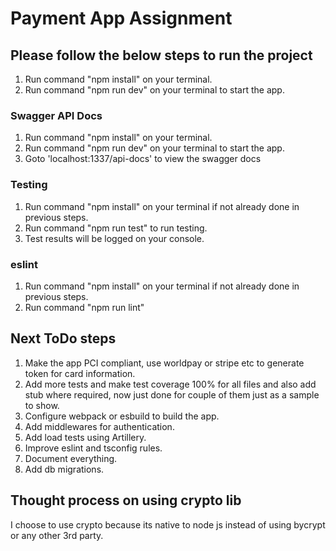 # Payment App Assignment

## Please follow the below steps to run the project

1.  Run command "npm install" on your terminal.
2.  Run command "npm run dev" on your terminal to start the app.

### Swagger API Docs

1.  Run command "npm install" on your terminal.
2.  Run command "npm run dev" on your terminal to start the app.
3.  Goto 'localhost:1337/api-docs' to view the swagger docs

### Testing

1.  Run command "npm install" on your terminal if not already done in previous steps.
2.  Run command "npm run test" to run testing.
3.  Test results will be logged on your console.

### eslint

1. Run command "npm install" on your terminal if not already done in previous steps.
2. Run command "npm run lint"

## Next ToDo steps

1. Make the app PCI compliant, use worldpay or stripe etc to generate token for card information.
2. Add more tests and make test coverage 100% for all files and also add stub where required, now just done for couple of them just as a sample to show.
3. Configure webpack or esbuild to build the app.
4. Add middlewares for authentication.
5. Add load tests using Artillery.
6. Improve eslint and tsconfig rules.
7. Document everything.
8. Add db migrations.

## Thought process on using crypto lib

I choose to use crypto because its native to node js instead of using bycrypt or any other 3rd party.
